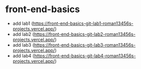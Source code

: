 # front-end-basics
- add lab1 (https://front-end-basics-git-lab1-roman13456s-projects.vercel.app/)
- add lab2 (https://front-end-basics-git-lab2-roman13456s-projects.vercel.app/)
- add lab3 (https://front-end-basics-git-lab3-roman13456s-projects.vercel.app/)
- add lab4 (https://front-end-basics-git-lab4-roman13456s-projects.vercel.app/)
